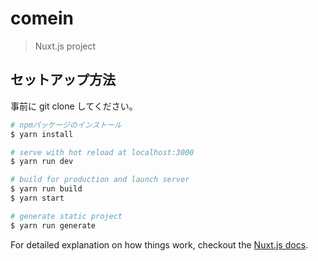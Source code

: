 # comein

> Nuxt.js project

## セットアップ方法

事前に git clone してください。

```bash
# npmパッケージのインストール
$ yarn install

# serve with hot reload at localhost:3000
$ yarn run dev

# build for production and launch server
$ yarn run build
$ yarn start

# generate static project
$ yarn run generate
```

For detailed explanation on how things work, checkout the [Nuxt.js docs](https://github.com/nuxt/nuxt.js).
